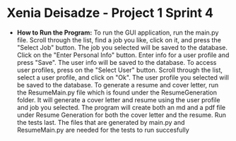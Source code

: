 # Xenia Deisadze - Project 1 Sprint 4

* **How to Run the Program:**
To run the GUI application, run the main.py file. Scroll through the list, find a job you like, click on it, and press the "Select Job" button. The job you selected will be saved to the database. 
Click on the "Enter Personal Info" button. Enter info for a user profile and press "Save". The user info will be saved to the database. 
To access user profiles, press on the "Select User" button. Scroll through the list, select a user profile, and click on "Ok". The user profile you selected will be saved to the database. 
To generate a resume and cover letter, run the ResumeMain.py file which is found under the ResumeGeneration folder. It will generate a cover letter and resume using the user profile and job you selected. The program will create both an md and a pdf file under Resume Generation for both the cover letter and the resume. 
Run the tests last. The files that are generated by main.py and ResumeMain.py are needed for the tests to run succesfully
